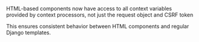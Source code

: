 HTML-based components now have access to all context variables provided by context processors, not just the request object and CSRF token

This ensures consistent behavior between HTML components and regular Django templates.